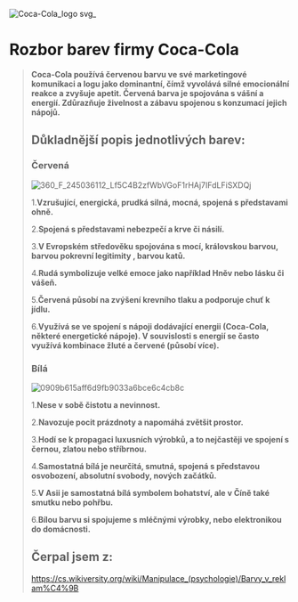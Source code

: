![Coca-Cola_logo svg_](https://github.com/user-attachments/assets/ed59dc2b-045a-410e-9e57-6534b4940c04)
# Rozbor barev firmy Coca-Cola
>**Coca-Cola používá červenou barvu ve své marketingové komunikaci a logu jako dominantní,
čímž vyvolává silné emocionální reakce a zvyšuje apetit. Červená barva je spojována s vášní a energií.
Zdůrazňuje živelnost a zábavu spojenou s konzumací jejich nápojů.**
>## Důkladnější popis jednotlivých barev:
>### Červená
>![360_F_245036112_Lf5C4B2zfWbVGoF1rHAj7IFdLFiSXDQj](https://github.com/user-attachments/assets/8ad7200b-2ac9-44af-81ef-9495a390053b)
>
>1.**Vzrušující, energická, prudká silná, mocná, spojená s představami ohně.**
>
>2.**Spojená s představami nebezpečí a krve či násilí.**
>
>3.**V Evropském středověku spojována s mocí, královskou barvou, barvou pokrevní legitimity , barvou katů.**
>
>4.**Rudá symbolizuje velké emoce jako například Hněv nebo lásku či vášeň.**
>
>5.**Červená působí na zvýšení krevního tlaku a podporuje chuť k jídlu.**
>
>6.**Využívá se ve spojení s nápoji dodávající energii (Coca-Cola, některé energetické nápoje). V souvislosti s energií se často využívá kombinace žluté a červené (působí více).**
>### Bílá
>![0909b615aff6d9fb9033a6bce6c4cb8c](https://github.com/user-attachments/assets/2cae328d-4642-4d72-b6d0-d2377d5f79a8)
>
>1.**Nese v sobě čistotu a nevinnost.**
>
>2.**Navozuje pocit prázdnoty a napomáhá zvětšit prostor.**
>
>3.**Hodí se k propagaci luxusních výrobků, a to nejčastěji ve spojení s černou, zlatou nebo stříbrnou.**
>
>4.**Samostatná bílá je neurčitá, smutná, spojená s představou osvobození, absolutní svobody, nových začátků.**
>
>5.**V Asii je samostatná bílá symbolem bohatství, ale v Číně také smutku nebo pohřbu.**
>
>6.**Bílou barvu si spojujeme s mléčnými výrobky, nebo elektronikou do domácnosti.**
>## Čerpal jsem z:
>
>https://cs.wikiversity.org/wiki/Manipulace_(psychologie)/Barvy_v_reklam%C4%9B



